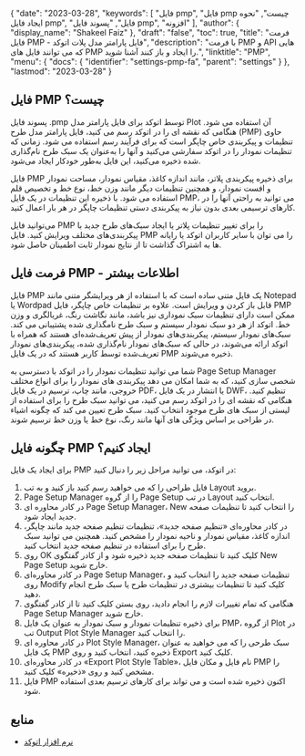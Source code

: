 {
  "date": "2023-03-28",
  "keywords": [
"فایل pmp",
"فایل pmp چیست",
"نحوه ایجاد فایل pmp",
"فایل",
"پسوند فایل pmp",
"افزونه"
],
  "author": {
    "display_name": "Shakeel Faiz"
},
  "draft": "false",
  "toc": true,
  "title": "فرمت فایل PMP - فایل پارامتر مدل پلات اتوکد",
  "description": "با فرمت PMP و API هایی که می توانند فایل های PMP را ایجاد و باز کنند آشنا شوید.",
  "linktitle": "PMP",
  "menu": {
    "docs": {
      "identifier": "settings-pmp-fa",
      "parent": "settings"
}
},
  "lastmod": "2023-03-28"
}

## فایل PMP چیست؟

پسوند فایل .pmp توسط اتوکد برای فایل پارامتر مدل Plot آن استفاده می شود. هنگامی که نقشه ای را در اتوکد رسم می کنید، فایل پارامتر مدل طرح (PMP) حاوی تنظیمات و پیکربندی خاص چاپگر است که برای فرآیند رسم استفاده می شود. زمانی که تنظیمات نمودار را در اتوکد سفارشی می‌کنید و آنها را به‌عنوان یک سبک طرح نام‌گذاری شده ذخیره می‌کنید، این فایل به‌طور خودکار ایجاد می‌شود.

فایل PMP برای ذخیره پیکربندی پلاتر، مانند اندازه کاغذ، مقیاس نمودار، مساحت نمودار و افست نمودار، و همچنین تنظیمات دیگر مانند وزن خط، نوع خط و تخصیص قلم استفاده می شود. با ذخیره این تنظیمات در یک فایل PMP، می توانید به راحتی آنها را در کارهای ترسیمی بعدی بدون نیاز به پیکربندی دستی تنظیمات چاپگر در هر بار اعمال کنید.

می‌توانید فایل PMP را برای تغییر تنظیمات پلاتر یا ایجاد سبک‌های طرح جدید با پیکربندی‌های مختلف ویرایش کنید. فایل PMP را می توان با سایر کاربران اتوکد یا رایانه ها به اشتراک گذاشت تا از نتایج نمودار ثابت اطمینان حاصل شود.

## فرمت فایل PMP - اطلاعات بیشتر

فایل PMP یک فایل متنی ساده است که با استفاده از هر ویرایشگر متنی مانند Notepad یا Wordpad قابل باز کردن و ویرایش است. علاوه بر تنظیمات خاص چاپگر، فایل PMP ممکن است دارای تنظیمات سبک نموداری نیز باشد، مانند نگاشت رنگ، غربالگری و وزن خط. اتوکد از هر دو سبک نمودار سیستم و سبک طرح نامگذاری شده پشتیبانی می کند. سبک‌های نمودار سیستم، پیکربندی‌های نمودار از پیش تعریف‌شده‌ای هستند که همراه با اتوکد ارائه می‌شوند، در حالی که سبک‌های نمودار نام‌گذاری شده، پیکربندی‌های نمودار تعریف‌شده توسط کاربر هستند که در یک فایل PMP ذخیره می‌شوند.

شما می توانید تنظیمات نمودار را در اتوکد با دسترسی به Page Setup Manager شخصی سازی کنید، که به شما امکان می دهد پیکربندی های نمودار را برای انواع مختلف خروجی، مانند چاپ، ترسیم در یک فایل PDF، یا انتشار در یک فایل DWF، تنظیم کنید. هنگامی که نقشه ای را در اتوکد رسم می کنید، می توانید سبک طرح را برای استفاده از لیستی از سبک های طرح موجود انتخاب کنید. سبک طرح تعیین می کند که چگونه اشیاء در طراحی بر اساس ویژگی های آنها مانند رنگ، نوع خط یا وزن خط ترسیم شوند.

## چگونه فایل PMP ایجاد کنیم؟

برای ایجاد یک فایل PMP در اتوکد، می توانید مراحل زیر را دنبال کنید:

1. فایل طراحی را که می خواهید رسم کنید باز کنید و به تب Layout بروید.
2. Page Setup Manager را از گروه Page Setup در تب Layout انتخاب کنید.
3. در کادر محاوره ای Page Setup Manager، New را انتخاب کنید تا تنظیمات صفحه جدید ایجاد شود.
4. در کادر محاوره‌ای «تنظیم صفحه جدید»، تنظیمات تنظیم صفحه جدید مانند چاپگر، اندازه کاغذ، مقیاس نمودار و ناحیه نمودار را مشخص کنید. همچنین می توانید سبک طرح را برای استفاده در تنظیم صفحه جدید انتخاب کنید.
5. روی OK کلیک کنید تا تنظیمات صفحه جدید ذخیره شود و از کادر گفتگوی New Page Setup خارج شوید.
6. در کادر محاوره‌ای Page Setup Manager، تنظیمات صفحه جدید را انتخاب کنید و روی Modify کلیک کنید تا تنظیمات بیشتری در تنظیمات طرح یا سبک طرح انجام دهید.
7. هنگامی که تمام تغییرات لازم را انجام دادید، روی بستن کلیک کنید تا از کادر گفتگوی Page Setup Manager خارج شوید.
8. برای ذخیره تنظیمات نمودار و سبک نمودار به عنوان یک فایل PMP، از گروه Plot در تب Output Plot Style Manager را انتخاب کنید.
9. در کادر محاوره ای Plot Style Manager، سبک طرحی را که می خواهید به عنوان یک فایل PMP ذخیره کنید، انتخاب کنید و روی Export کلیک کنید.
10. در کادر محاوره‌ای «Export Plot Style Table»، نام فایل و مکان فایل PMP را مشخص کنید و روی «ذخیره» کلیک کنید.
11. فایل PMP اکنون ذخیره شده است و می تواند برای کارهای ترسیم بعدی استفاده شود.

## منابع
* [نرم افزار اتوکد](https://en.wikipedia.org/wiki/AutoCAD)


